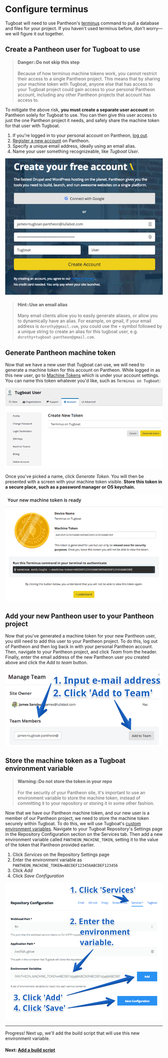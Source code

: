 # Configure terminus

Tugboat will need to use Pantheon's
[terminus](https://pantheon.io/docs/terminus/) command to pull a database and
files for your project. If you haven't used terminus before, don't worry—we will
figure it out together.

## Create a Pantheon user for Tugboat to use

> #### Danger::Do not skip this step
>
> Because of how terminus machine tokens work, you cannot restrict their access
> to a single Pantheon project. This means that by sharing your machine token
> with Tugboat, anyone else that has access to your Tugboat project could gain
> access to your personal Pantheon account, including any other Pantheon
> projects that account has access to.

To mitigate the above risk, **you must create a separate user account** on
Pantheon solely for Tugboat to use. You can then give this user access to just
the one Pantheon project it needs, and safely share the machine token for that
user with Tugboat.

1. If you're logged in to your personal account on Pantheon,
   [log out](https://dashboard.pantheon.io/logout).
2. [Register a new account](https://dashboard.pantheon.io/register) on Pantheon.
3. Specify a unique email address, ideally using an email alias.
4. Name your user something recognizeable, like _Tugboat User_.

![New account registration screenshot](_images/pantheon-register.png)

> #### Hint::Use an email alias
>
> Many email clients allow you to easily generate aliases, or allow you to
> dynamically have an alias. For example, on gmail, if your email address is
> `dorothy@gmail.com`, you could use the `+` symbol followed by a unique string
> to create an alias for this tugboat user, e.g.
> `dorothy+tugboat-pantheon@gmail.com`.

## Generate Pantheon machine token

Now that we have a new user that Tugboat can use, we will need to generate a
machine token for this account on Pantheon. While logged in as this new user, go
to
[Machine Tokens](https://dashboard.pantheon.io/user?destination=%2Fuser#account/tokens/create/terminus/)
which is under your account settings. You can name this token whatever you'd
like, such as `Terminus on Tugboat`:

![New machine token form screenshot](_images/new-token.png)

Once you've picked a name, click _Generate Token_. You will then be presented
with a screen with your machine token visible. **Store this token in a secure
place, such as a password manager or OS keychain.**

![Token generated modal screenshot](_images/token-generated.png)

## Add your new Pantheon user to your Pantheon project

Now that you've generated a machine token for your new Pantheon user, you still
need to add this user to your Pantheon project. To do this, log out of Pantheon
and then log back in with your personal Pantheon account. Then, navigate to your
Pantheon project, and click _Team_ from the header. Finally, enter the email
address of the new Pantheon user you created above and click the _Add to team_
button.

![Pantheon Add to team screenshot](_images/add-to-team.png)

## Store the machine token as a Tugboat environment variable

> #### Warning::Do not store the token in your repo
>
> For the security of your Pantheon site, it's important to use an environment
> variable to store the machine token, instead of committing it to your
> repository or storing it in some other fashion.

Now that we have our Pantheon machine token, and our new user is a member of our
Pantheon project, we need to store the machine token securely within Tugboat. To
do this, we will use Tugboat's
[custom environment variables](../../../../custom-environment-variables/index.md).
Navigate to your Tugboat Repository's Settings page in the Repository
Configuration section on the Services tab. Then add a new environment variable
called `PANTHEON_MACHINE_TOKEN`, setting it to the value of the token that
Pantheon provided earlier.

1. Click _Services_ on the Repository Settings page
2. Enter the environment variable as
   `PANTHEON_MACHINE_TOKEN=ABCDEF123456ABCDEF123456`
3. Click _Add_
4. Click _Save Configuration_

![Screenshot of Services tab on Repository Settings page](_images/add-environment-variable.png)

---

Progress! Next up, we'll add the build script that will use this new environment
variable.

#### Next: [Add a build script](../add-build-script/index.md)
